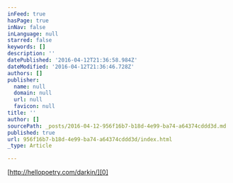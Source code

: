 ```yaml
---
inFeed: true
hasPage: true
inNav: false
inLanguage: null
starred: false
keywords: []
description: ''
datePublished: '2016-04-12T21:36:58.984Z'
dateModified: '2016-04-12T21:36:46.728Z'
authors: []
publisher:
  name: null
  domain: null
  url: null
  favicon: null
title: ''
author: []
sourcePath: _posts/2016-04-12-956f16b7-b18d-4e99-ba74-a64374cddd3d.md
published: true
url: 956f16b7-b18d-4e99-ba74-a64374cddd3d/index.html
_type: Article

---
```

[http://hellopoetry.com/darkin/][0]

[0]: http://hellopoetry.com/darkin/